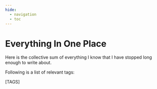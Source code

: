 ```yaml
---
hide:
  - navigation
  - toc
---
```


# Everything In One Place

Here is the collective sum of everything I know that I have stopped long enough to write about.

Following is a list of relevant tags:

[TAGS]
